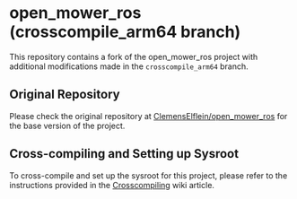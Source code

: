 
# open_mower_ros (crosscompile_arm64 branch)

This repository contains a fork of the open_mower_ros project with additional modifications made in the `crosscompile_arm64` branch.

## Original Repository

Please check the original repository at [ClemensElflein/open_mower_ros](https://github.com/ClemensElflein/open_mower_ros) for the base version of the project.

## Cross-compiling and Setting up Sysroot

To cross-compile and set up the sysroot for this project, please refer to the instructions provided in the [Crosscompiling](https://wiki.openmower.de/index.php?title=Crosscompiling) wiki article.

